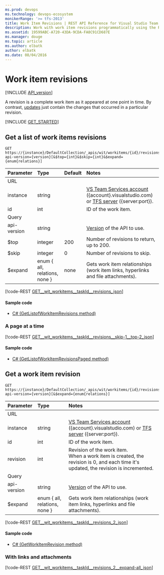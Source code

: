 ```yaml
---
ms.prod: devops
ms.technology: devops-ecosystem
monikerRange: '>= tfs-2013'
title: Work Item Revisions | REST API Reference for Visual Studio Team Services and Team Foundation Server
description: Work with work item revisions programmatically using the REST APIs for Visual Studio Team Services and Team Foundation Server. 
ms.assetid: 19599ABC-A720-43DA-9CDA-FA8C91CD687E
ms.manager: douge
ms.topic: article
ms.author: elbatk
author: elbatk
ms.date: 08/04/2016
---
```


# Work item revisions
[!INCLUDE [API_version](../_data/version.md)]

A revision is a complete work item as it appeared at one point in time. By contrast, [updates](./updates.md) just contain the changes that occurred in a particular revision.

[!INCLUDE [GET_STARTED](../_data/get-started.md)]

## Get a list of work items revisions

```no-highlight
GET https://{instance}/DefaultCollection/_apis/wit/workitems/{id}/revisions?api-version={version}[&$top={int}&$skip={int}&$expand={enum{relations}]
```

| Parameter | Type    | Default | Notes	
|:----------|:--------|:--------|:--------------------------------------
| URL
| instance  | string  |         | [VS Team Services account](/vsts/integrate/get-started/rest/basics) ({account}.visualstudio.com) or [TFS server](/vsts/integrate/get-started/rest/basics) ({server:port}).
| id        | int     |         | ID of the work item.
| Query
| api-version | string |        | [Version](../../concepts/rest-api-versioning.md) of the API to use.
| $top      | integer | 200     | Number of revisions to return, up to 200.
| $skip     | integer | 0       | Number of revisions to skip.
| $expand   | enum { all, relations, none }		| none    | Gets work item relationships (work item links, hyperlinks and file attachments).

[!code-REST [GET__wit_workitems__taskId__revisions_json](./_data/revisions/GET__wit_workitems__taskId__revisions.json)]

#### Sample code

* [C# (GetListofWorkItemRevisions method)](https://github.com/Microsoft/vsts-dotnet-samples/blob/master/ClientLibrary/Snippets/Microsoft.TeamServices.Samples.Client/WorkItemTracking/RevisionsSample.cs#L19)

### A page at a time

[!code-REST [GET__wit_workitems__taskId__revisions__skip-1__top-2_json](./_data/revisions/GET__wit_workitems__taskId__revisions__skip-1__top-2.json)]

#### Sample code

* [C# (GetListofWorkItemRevisionsPaged method)](https://github.com/Microsoft/vsts-dotnet-samples/blob/master/ClientLibrary/Snippets/Microsoft.TeamServices.Samples.Client/WorkItemTracking/RevisionsSample.cs#L48)

## Get a work item revision

```no-highlight
GET https://{instance}/DefaultCollection/_apis/wit/workitems/{id}/revisions/{revision}?api-version={version}[&$expand={enum{relations}]
```

| Parameter | Type    | Notes	
|:----------|:--------|:--------------------------------------
| URL
| instance  | string  | [VS Team Services account](/vsts/integrate/get-started/rest/basics) ({account}.visualstudio.com) or [TFS server](/vsts/integrate/get-started/rest/basics) ({server:port}).
| id        | int     | ID of the work item.
| revision  | int     | Revision of the work item.<br/>When a work item is created, the revision is 0, and each time it's updated, the revision is incremented.
| Query
| api-version | string | [Version](../../concepts/rest-api-versioning.md) of the API to use.
| $expand	| enum { all, relations, none }	| Gets work item relationships (work item links, hyperlinks and file attachments).

[!code-REST [GET__wit_workitems__taskId__revisions_2_json](./_data/revisions/GET__wit_workitems__taskId__revisions_2.json)]

#### Sample code

* [C# (GetWorkItemRevision method)](https://github.com/Microsoft/vsts-dotnet-samples/blob/master/ClientLibrary/Snippets/Microsoft.TeamServices.Samples.Client/WorkItemTracking/RevisionsSample.cs#L78)

###  With links and attachments

[!code-REST [GET__wit_workitems__taskId__revisions_2__expand-all_json](./_data/revisions/GET__wit_workitems__taskId__revisions_2__expand-all.json)]

